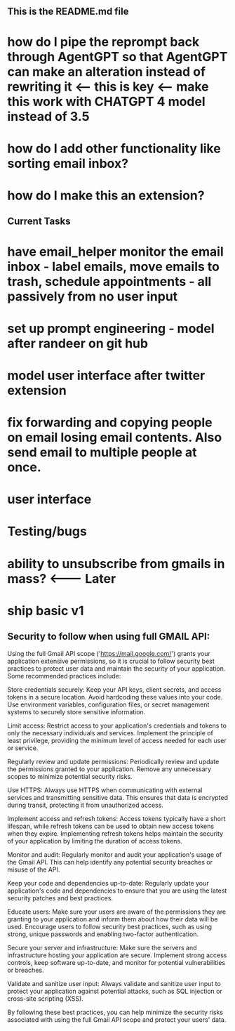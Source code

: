 ## This is the README.md file 
 # how do I pipe the reprompt back through AgentGPT so that AgentGPT can make an alteration instead of rewriting it <-- this is key <-- make this work with CHATGPT 4 model instead of 3.5 
 # how do I add other functionality like sorting email inbox? 
 # how do I make this an extension? 


## Current Tasks  

# have email_helper monitor the email inbox - label emails, move emails to trash, schedule appointments - all passively from no user input 

# set up prompt engineering - model after randeer on git hub

# model user interface after twitter extension 

# fix forwarding and copying people on email losing email contents. Also send email to multiple people at once. 
# user interface 

# Testing/bugs 

# ability to unsubscribe from gmails in mass? <--- Later 


# ship basic v1 


## Security to follow when using full GMAIL API: 

Using the full Gmail API scope ('https://mail.google.com/') grants your application extensive permissions, so it is crucial to follow security best practices to protect user data and maintain the security of your application. Some recommended practices include:

Store credentials securely: Keep your API keys, client secrets, and access tokens in a secure location. Avoid hardcoding these values into your code. Use environment variables, configuration files, or secret management systems to securely store sensitive information.

Limit access: Restrict access to your application's credentials and tokens to only the necessary individuals and services. Implement the principle of least privilege, providing the minimum level of access needed for each user or service.

Regularly review and update permissions: Periodically review and update the permissions granted to your application. Remove any unnecessary scopes to minimize potential security risks.

Use HTTPS: Always use HTTPS when communicating with external services and transmitting sensitive data. This ensures that data is encrypted during transit, protecting it from unauthorized access.

Implement access and refresh tokens: Access tokens typically have a short lifespan, while refresh tokens can be used to obtain new access tokens when they expire. Implementing refresh tokens helps maintain the security of your application by limiting the duration of access tokens.

Monitor and audit: Regularly monitor and audit your application's usage of the Gmail API. This can help identify any potential security breaches or misuse of the API.

Keep your code and dependencies up-to-date: Regularly update your application's code and dependencies to ensure that you are using the latest security patches and best practices.

Educate users: Make sure your users are aware of the permissions they are granting to your application and inform them about how their data will be used. Encourage users to follow security best practices, such as using strong, unique passwords and enabling two-factor authentication.

Secure your server and infrastructure: Make sure the servers and infrastructure hosting your application are secure. Implement strong access controls, keep software up-to-date, and monitor for potential vulnerabilities or breaches.

Validate and sanitize user input: Always validate and sanitize user input to protect your application against potential attacks, such as SQL injection or cross-site scripting (XSS).

By following these best practices, you can help minimize the security risks associated with using the full Gmail API scope and protect your users' data.